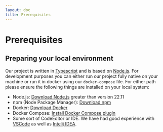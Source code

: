 ```yaml
---
layout: doc
title: Prerequisites
---
```


# Prerequisites

## Preparing your local environment

Our project is written in [Typescript](https://www.typescriptlang.org) and is based on [Node.js](https://nodejs.org/).
For development purposes you can either run our project fully native on your machine or run it in docker using our `docker-compose` file.
For either path please ensure the following things are installed on your local system:

- Node.js: [Download Node.js](https://nodejs.org/en/download/) greater than version 22.11
- npm (Node Package Manager): [Download npm](https://www.npmjs.com/get-npm)
- Docker: [Download Docker](https://www.docker.com/)
- Docker Compose: [Install Docker Compose plugin](https://docs.docker.com/compose/install/)
- Some sort of CodeEditor or IDE. We have had good experience with [VSCode](https://code.visualstudio.com/) as well as [Intelij IDEA](https://www.jetbrains.com/idea/).
